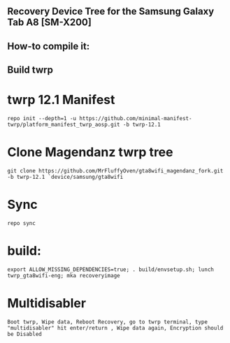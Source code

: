 ## Recovery Device Tree for the Samsung Galaxy Tab A8 [SM-X200]

## How-to compile it:


## Build twrp

# twrp 12.1 Manifest
    repo init --depth=1 -u https://github.com/minimal-manifest-twrp/platform_manifest_twrp_aosp.git -b twrp-12.1

# Clone Magendanz twrp tree
    git clone https://github.com/MrFluffyOven/gta8wifi_magendanz_fork.git -b twrp-12.1 `device/samsung/gta8wifi

# Sync
    repo sync

# build:
    export ALLOW_MISSING_DEPENDENCIES=true; . build/envsetup.sh; lunch twrp_gta8wifi-eng; mka recoveryimage
# Multidisabler
    Boot twrp, Wipe data, Reboot Recovery, go to twrp terminal, type "multidisabler" hit enter/return , Wipe data again, Encryption should be Disabled
